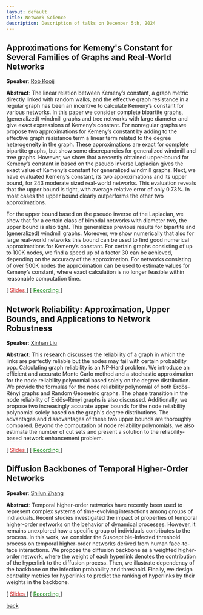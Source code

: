 ```yaml
---
layout: default
title: Network Science
description: Description of talks on December 5th, 2024
---
```




## Approximations for Kemeny's Constant for Several Families of Graphs and Real-World Networks


**Speaker**: [Rob Kooij](https://www.nas.ewi.tudelft.nl/index.php/rob-kooij)

**Abstract**: 
The linear relation between Kemeny’s constant, a graph metric directly linked with random walks, and the effective graph resistance in a regular graph has been an incentive to calculate Kemeny’s constant for various networks. In this paper we consider complete bipartite graphs, (generalized) windmill graphs and tree networks with large diameter and give exact expressions of Kemeny’s constant. For nonregular graphs we propose two approximations for Kemeny’s constant by adding to the effective graph resistance term a linear term related to the degree heterogeneity in the graph. These approximations are exact for complete bipartite graphs, but show some discrepancies for generalized windmill and tree graphs. However, we show that a recently obtained upper-bound for Kemeny’s constant in based on the pseudo inverse Laplacian gives the exact value of Kemeny’s constant for generalized windmill graphs. Next, we have evaluated Kemeny’s constant, its two approximations and its upper bound, for 243 moderate sized real-world networks. This evaluation reveals that the upper bound is tight, with average relative error of only 0.73%. In most cases the upper bound clearly outperforms the other two approximations. 

For the upper bound based on the pseudo inverse of the Laplacian, we show that for a certain class of bimodal networks with diameter two, the upper bound is also tight. This generalizes previous results for bipartite and (generalized) windmill graphs. Moreover, we show numerically that also for large real-world networks this bound can be used to find good numerical approximations for Kemeny’s constant. For certain graphs consisting of up to 100K nodes, we find a speed up of a factor 30 can be achieved, depending on the accuracy of the approximation. For networks consisting of over 500K nodes the approximation can be used to estimate values for Kemeny’s constant, where exact calculation is no longer feasible within reasonable computation time.

[ [<span style="color:#D22B2B">Slides</span>
](../slides/20241205_kooij.pdf) ] [ [<span style="color:green">Recording</span>
    ](https://www.youtube.com/watch?v=TxWf30M_7fw&ab_channel=Elvinisufi) ]


## Network Reliability: Approximation, Upper Bounds, and Applications to Network Robustness


**Speaker**: [Xinhan Liu](https://www.nas.ewi.tudelft.nl/index.php/xinhan-liu)

**Abstract**: 
This research discusses the reliability of a graph in which the links are perfectly reliable but the nodes may fail with certain probability ppp. Calculating graph reliability is an NP-Hard problem. We introduce an efficient and accurate Monte Carlo method and a stochastic approximation for the node reliability polynomial based solely on the degree distribution. We provide the formulas for the node reliability polynomial of both Erdős–Rényi graphs and Random Geometric graphs. The phase transition in the node reliability of Erdős–Rényi graphs is also discussed. Additionally, we propose two increasingly accurate upper bounds for the node reliability polynomial solely based on the graph's degree distributions. The advantages and disadvantages of these two upper bounds are thoroughly compared. Beyond the computation of node reliability polynomials, we also estimate the number of cut sets and present a solution to the reliability-based network enhancement problem.


[ [<span style="color:#D22B2B">Slides</span>
](../slides/20241205_liu.pdf) ] [ [<span style="color:green">Recording</span>
    ](https://www.youtube.com/watch?v=HPDzjUdmno0&ab_channel=Elvinisufi) ]



## Diffusion Backbones of Temporal Higher-Order Networks


**Speaker**: [Shilun Zhang](https://www.tudelft.nl/en/ewi/over-de-faculteit/afdelingen/intelligent-systems/multimedia-computing/people/shilun-zhang)

**Abstract**: 
Temporal higher-order networks have recently been used to represent complex systems of time-evolving interactions among groups of individuals.  Recent studies investigated the impact of properties of temporal higher-order networks on the behavior of dynamical processes. However, it remains unexplored how  a specific  group of individuals contributes to the process.  In this work, we consider the Susceptible-Infected threshold process on temporal higher-order networks derived from human face-to-face interactions. We propose the diffusion backbone as a weighted higher-order network, where the weight of each hyperlink denotes the contribution of the hyperlink to the diffusion process. Then, we illustrate dependency of the backbone on the infection probability and threshold. Finally, we design centrality metrics for hyperlinks to predict the ranking of hyperlinks by their weights in the backbone.


[ [<span style="color:#D22B2B">Slides</span>
](../slides/20241205_zhang.pdf) ] [ [<span style="color:green">Recording</span>
    ](https://www.youtube.com/watch?v=mxxVS_vvyTI&ab_channel=Elvinisufi) ]





[back](../index.md#december-5th-2024-network-science)
